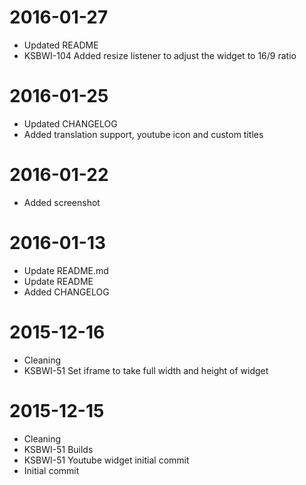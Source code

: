 2016-01-27
==========

  * Updated README
  * KSBWI-104 Added resize listener to adjust the widget to 16/9 ratio

2016-01-25
==========

  * Updated CHANGELOG
  * Added translation support, youtube icon and custom titles

2016-01-22
==========

  * Added screenshot

2016-01-13
==========

  * Update README.md
  * Update README
  * Added CHANGELOG

2015-12-16
==========

  * Cleaning
  * KSBWI-51 Set iframe to take full width and height of widget

2015-12-15
==========

  * Cleaning
  * KSBWI-51 Builds
  * KSBWI-51 Youtube widget initial commit
  * Initial commit

